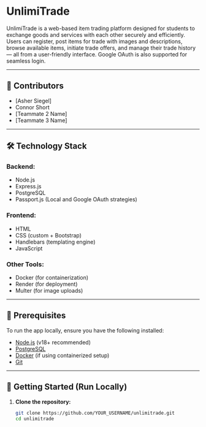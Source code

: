 # UnlimiTrade

UnlimiTrade is a web-based item trading platform designed for students to exchange goods and services with each other securely and efficiently. Users can register, post items for trade with images and descriptions, browse available items, initiate trade offers, and manage their trade history — all from a user-friendly interface. Google OAuth is also supported for seamless login.

---

## 👥 Contributors

- [Asher Siegel]
- Connor Short
- [Teammate 2 Name]
- [Teammate 3 Name]

---

## 🛠️ Technology Stack

### Backend:
- Node.js
- Express.js
- PostgreSQL
- Passport.js (Local and Google OAuth strategies)

### Frontend:
- HTML
- CSS (custom + Bootstrap)
- Handlebars (templating engine)
- JavaScript

### Other Tools:
- Docker (for containerization)
- Render (for deployment)
- Multer (for image uploads)

---

## 🧰 Prerequisites

To run the app locally, ensure you have the following installed:

- [Node.js](https://nodejs.org/) (v18+ recommended)
- [PostgreSQL](https://www.postgresql.org/)
- [Docker](https://www.docker.com/) (if using containerized setup)
- [Git](https://git-scm.com/)

---

## 🚀 Getting Started (Run Locally)

1. **Clone the repository:**
   ```bash
   git clone https://github.com/YOUR_USERNAME/unlimitrade.git
   cd unlimitrade
